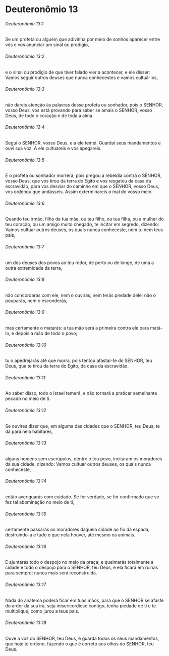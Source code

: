 # Deuteronômio 13

###### Deuteronômio 13:1

Se um profeta ou alguém que adivinha por meio de sonhos aparecer entre vós e vos anunciar um sinal ou prodígio,

###### Deuteronômio 13:2

e o sinal ou prodígio de que tiver falado vier a acontecer, e ele disser: Vamos seguir outros deuses que nunca conhecestes e vamos cultuá-los,

###### Deuteronômio 13:3

não dareis atenção às palavras desse profeta ou sonhador, pois o SENHOR, vosso Deus, vos está provando para saber se amais o SENHOR, vosso Deus, de todo o coração e de toda a alma.

###### Deuteronômio 13:4

Segui o SENHOR, vosso Deus, e a ele temei. Guardai seus mandamentos e ouvi sua voz. A ele cultuareis e vos apegareis.

###### Deuteronômio 13:5

E o profeta ou sonhador morrerá, pois pregou a rebeldia contra o SENHOR, vosso Deus, que vos tirou da terra do Egito e vos resgatou da casa da escravidão, para vos desviar do caminho em que o SENHOR, vosso Deus, vos ordenou que andásseis. Assim exterminareis o mal do vosso meio.

###### Deuteronômio 13:6

Quando teu irmão, filho da tua mãe, ou teu filho, ou tua filha, ou a mulher do teu coração, ou um amigo muito chegado, te incitar em segredo, dizendo: Vamos cultuar outros deuses, os quais nunca conheceste, nem tu nem teus pais,

###### Deuteronômio 13:7

um dos deuses dos povos ao teu redor, de perto ou de longe, de uma a outra extremidade da terra,

###### Deuteronômio 13:8

não concordarás com ele, nem o ouvirás, nem terás piedade dele; não o pouparás, nem o esconderás,

###### Deuteronômio 13:9

mas certamente o matarás: a tua mão será a primeira contra ele para matá-lo, e depois a mão de todo o povo;

###### Deuteronômio 13:10

tu o apedrejarás até que morra, pois tentou afastar-te do SENHOR, teu Deus, que te tirou da terra do Egito, da casa da escravidão.

###### Deuteronômio 13:11

Ao saber disso, todo o Israel temerá, e não tornará a praticar semelhante pecado no meio de ti.

###### Deuteronômio 13:12

Se ouvires dizer que, em alguma das cidades que o SENHOR, teu Deus, te dá para nela habitares,

###### Deuteronômio 13:13

alguns homens sem escrúpulos, dentre o teu povo, incitaram os moradores da sua cidade, dizendo: Vamos cultuar outros deuses, os quais nunca conheceste,

###### Deuteronômio 13:14

então averiguarás com cuidado. Se for verdade, se for confirmado que se fez tal abominação no meio de ti,

###### Deuteronômio 13:15

certamente passarás os moradores daquela cidade ao fio da espada, destruindo-a e tudo o que nela houver, até mesmo os animais.

###### Deuteronômio 13:16

E ajuntarás todo o despojo no meio da praça; e queimarás totalmente a cidade e todo o despojo para o SENHOR, teu Deus, e ela ficará em ruínas para sempre; nunca mais será reconstruída.

###### Deuteronômio 13:17

Nada do anátema poderá ficar em tuas mãos, para que o SENHOR se afaste do ardor da sua ira, seja misericordioso contigo, tenha piedade de ti e te multiplique, como jurou a teus pais.

###### Deuteronômio 13:18

Ouve a voz do SENHOR, teu Deus, e guarda todos os seus mandamentos, que hoje te ordeno, fazendo o que é correto aos olhos do SENHOR, teu Deus.

